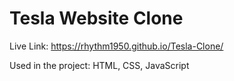 # Tesla Website Clone
Live Link: https://rhythm1950.github.io/Tesla-Clone/

Used in the project: HTML, CSS, JavaScript
